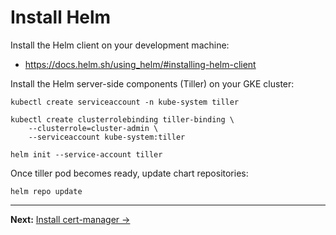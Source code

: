 <!--
Copyright 2018 Google Inc.

Licensed under the Apache License, Version 2.0 (the "License");
you may not use this file except in compliance with the License.
You may obtain a copy of the License at

    https://www.apache.org/licenses/LICENSE-2.0

Unless required by applicable law or agreed to in writing, software
distributed under the License is distributed on an "AS IS" BASIS,
WITHOUT WARRANTIES OR CONDITIONS OF ANY KIND, either express or implied.
See the License for the specific language governing permissions and
limitations under the License.
-->

# Install Helm

Install the Helm client on your development machine:

- https://docs.helm.sh/using_helm/#installing-helm-client

Install the Helm server-side components (Tiller) on your GKE cluster:

    kubectl create serviceaccount -n kube-system tiller

    kubectl create clusterrolebinding tiller-binding \
        --clusterrole=cluster-admin \
        --serviceaccount kube-system:tiller

    helm init --service-account tiller

Once tiller pod becomes ready, update chart repositories:

    helm repo update

-----

**Next:** [Install cert-manager &rarr;](20-install-cert-manager.md)
